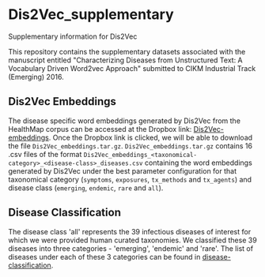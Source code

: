 # Dis2Vec_supplementary
Supplementary information for Dis2Vec

This repository contains the supplementary datasets associated with the manuscript entitled 
"Characterizing Diseases from Unstructured Text: A Vocabulary Driven Word2vec Approach" submitted 
to CIKM Industrial Track (Emerging) 2016. 

## Dis2Vec Embeddings

The disease specific word embeddings generated by Dis2Vec from the HealthMap
corpus can be accessed at the Dropbox link:
[Dis2Vec-embeddings](https://www.dropbox.com/sh/ztvb9f73ly1ncof/AAAgoFbLaPsLCpZhfkze5OCxa?dl=0).
Once the Dropbox link is clicked, we will be able to download the file
``Dis2Vec_embeddings.tar.gz``. ``Dis2Vec_embeddings.tar.gz`` contains 16 .csv files
of the format
``Dis2Vec_embeddings_<taxonomical-category>_<disease-class>_diseases.csv``
containing the word embeddings generated by Dis2Vec under the best parameter
configuration for that taxonomical category (``symptoms``, ``exposures``, ``tx_methods`` and ``tx_agents``) 
and disease class (``emerging``, ``endemic``, ``rare`` and ``all``). 

## Disease Classification

The disease class 'all' represents the 39 infectious diseases of interest for which we were
provided human curated taxonomies. We classified these 39 diseases into three
categories - 'emerging', 'endemic' and 'rare'. The list of diseases under each
of these 3 categories can be found in
[disease-classification](./disease_classification/disease_classification.json).
